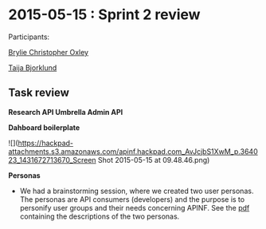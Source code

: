 # 2015-05-15 : Sprint 2 review

Participants:

[Brylie Christopher Oxley](https://www.openhub.net/accounts/brylie)

[Taija Bjorklund](/ep/profile/qMJYdtOf8Ww)

## Task review

**Research API Umbrella Admin API**

**Dahboard boilerplate**

![](https://hackpad-attachments.s3.amazonaws.com/apinf.hackpad.com_AvJcjbS1XwM_p.364023_1431672713670_Screen Shot 2015-05-15 at 09.48.46.png)

**Personas**

*   We had a brainstorming session, where we created two user personas. The personas are API consumers (developers) and the purpose is to personify user groups and their needs concerning APINF. See the [pdf](https://github.com/apinf/platform/blob/e7f64dbcd57c81926d4809a464da87445385de9f/docs/UX/APINF%20consumer%20personas.pdf) containing the descriptions of the two personas.
